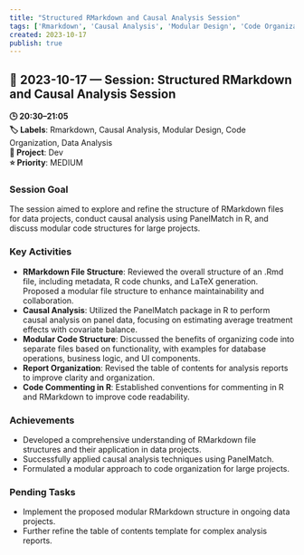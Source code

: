 ```yaml
---
title: "Structured RMarkdown and Causal Analysis Session"
tags: ['Rmarkdown', 'Causal Analysis', 'Modular Design', 'Code Organization', 'Data Analysis']
created: 2023-10-17
publish: true
---
```


## 📅 2023-10-17 — Session: Structured RMarkdown and Causal Analysis Session

**🕒 20:30–21:05**  
**🏷️ Labels**: Rmarkdown, Causal Analysis, Modular Design, Code Organization, Data Analysis  
**📂 Project**: Dev  
**⭐ Priority**: MEDIUM  


### Session Goal
The session aimed to explore and refine the structure of RMarkdown files for data projects, conduct causal analysis using PanelMatch in R, and discuss modular code structures for large projects.

### Key Activities
- **RMarkdown File Structure**: Reviewed the overall structure of an .Rmd file, including metadata, R code chunks, and LaTeX generation. Proposed a modular file structure to enhance maintainability and collaboration.
- **Causal Analysis**: Utilized the PanelMatch package in R to perform causal analysis on panel data, focusing on estimating average treatment effects with covariate balance.
- **Modular Code Structure**: Discussed the benefits of organizing code into separate files based on functionality, with examples for database operations, business logic, and UI components.
- **Report Organization**: Revised the table of contents for analysis reports to improve clarity and organization.
- **Code Commenting in R**: Established conventions for commenting in R and RMarkdown to improve code readability.

### Achievements
- Developed a comprehensive understanding of RMarkdown file structures and their application in data projects.
- Successfully applied causal analysis techniques using PanelMatch.
- Formulated a modular approach to code organization for large projects.

### Pending Tasks
- Implement the proposed modular RMarkdown structure in ongoing data projects.
- Further refine the table of contents template for complex analysis reports.
